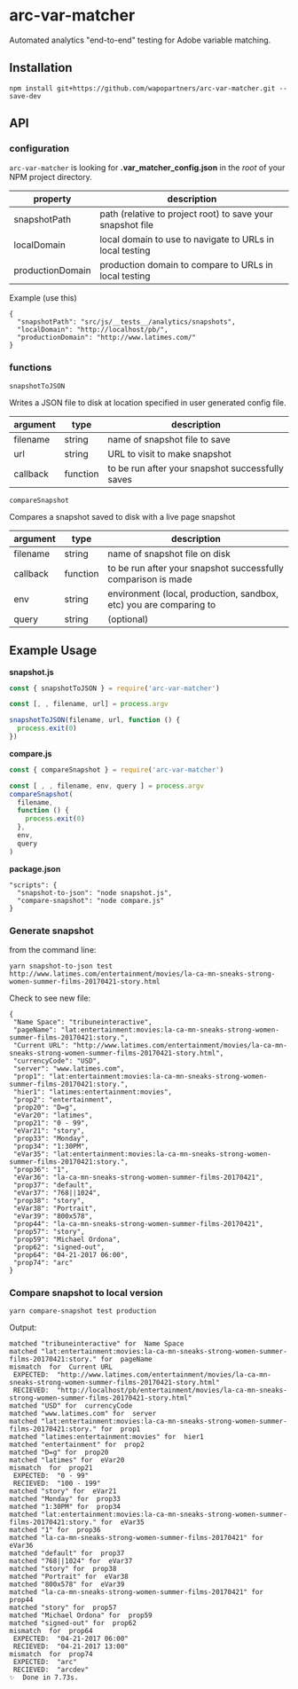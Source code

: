 # arc-var-matcher
Automated analytics "end-to-end" testing for Adobe variable matching.

## Installation

`npm install git+https://github.com/wapopartners/arc-var-matcher.git --save-dev`

## API

### configuration

`arc-var-matcher` is looking for **.var_matcher_config.json** in the _root_ of your NPM project directory.

| property  | description |
| ------------- | ------------- | 
| snapshotPath  | path (relative to project root) to save your snapshot file  |
| localDomain  | local domain to use to navigate to URLs in local testing |
| productionDomain  | production domain to compare to URLs in local testing |

Example (use this)
```
{
  "snapshotPath": "src/js/__tests__/analytics/snapshots",
  "localDomain": "http://localhost/pb/",
  "productionDomain": "http://www.latimes.com/"
}
```

### functions

`snapshotToJSON`

Writes a JSON file to disk at location specified in user generated config file.

| argument  | type | description
| ------------- | ------------- | -------------- |
| filename  | string  | name of snapshot file to save |
| url  | string | URL to visit to make snapshot |
| callback  | function | to be run after your snapshot successfully saves |

`compareSnapshot`

Compares a snapshot saved to disk with a live page snapshot

| argument  | type | description
| ------------- | ------------- | -------------- |
| filename  | string  | name of snapshot file on disk |
| callback  | function | to be run after your snapshot successfully comparison is made |
| env  | string  | environment (local, production, sandbox, etc) you are comparing to |
| query  | string  | (optional)  | query params to add to end of the compare URL |

## Example Usage

**snapshot.js**
```javascript
const { snapshotToJSON } = require('arc-var-matcher')

const [, , filename, url] = process.argv

snapshotToJSON(filename, url, function () {
  process.exit(0)
})
```

**compare.js**
```javascript
const { compareSnapshot } = require('arc-var-matcher')

const [ , , filename, env, query ] = process.argv
compareSnapshot(
  filename,
  function () {
    process.exit(0)
  },
  env,
  query
)
```
**package.json**
```
"scripts": {
  "snapshot-to-json": "node snapshot.js",
  "compare-snapshot": "node compare.js"
}
```
### Generate snapshot
from the command line:
```
yarn snapshot-to-json test http://www.latimes.com/entertainment/movies/la-ca-mn-sneaks-strong-women-summer-films-20170421-story.html
```
Check to see new file:
```
{
 "Name Space": "tribuneinteractive",
 "pageName": "lat:entertainment:movies:la-ca-mn-sneaks-strong-women-summer-films-20170421:story.",
 "Current URL": "http://www.latimes.com/entertainment/movies/la-ca-mn-sneaks-strong-women-summer-films-20170421-story.html",
 "currencyCode": "USD",
 "server": "www.latimes.com",
 "prop1": "lat:entertainment:movies:la-ca-mn-sneaks-strong-women-summer-films-20170421:story.",
 "hier1": "latimes:entertainment:movies",
 "prop2": "entertainment",
 "prop20": "D=g",
 "eVar20": "latimes",
 "prop21": "0 - 99",
 "eVar21": "story",
 "prop33": "Monday",
 "prop34": "1:30PM",
 "eVar35": "lat:entertainment:movies:la-ca-mn-sneaks-strong-women-summer-films-20170421:story.",
 "prop36": "1",
 "eVar36": "la-ca-mn-sneaks-strong-women-summer-films-20170421",
 "prop37": "default",
 "eVar37": "768||1024",
 "prop38": "story",
 "eVar38": "Portrait",
 "eVar39": "800x578",
 "prop44": "la-ca-mn-sneaks-strong-women-summer-films-20170421",
 "prop57": "story",
 "prop59": "Michael Ordona",
 "prop62": "signed-out",
 "prop64": "04-21-2017 06:00",
 "prop74": "arc"
}
```
### Compare snapshot to local version
```
yarn compare-snapshot test production
```
Output:
```
matched "tribuneinteractive" for  Name Space
matched "lat:entertainment:movies:la-ca-mn-sneaks-strong-women-summer-films-20170421:story." for  pageName
mismatch  for  Current URL 
 EXPECTED:  "http://www.latimes.com/entertainment/movies/la-ca-mn-sneaks-strong-women-summer-films-20170421-story.html" 
 RECIEVED:  "http://localhost/pb/entertainment/movies/la-ca-mn-sneaks-strong-women-summer-films-20170421-story.html"
matched "USD" for  currencyCode
matched "www.latimes.com" for  server
matched "lat:entertainment:movies:la-ca-mn-sneaks-strong-women-summer-films-20170421:story." for  prop1
matched "latimes:entertainment:movies" for  hier1
matched "entertainment" for  prop2
matched "D=g" for  prop20
matched "latimes" for  eVar20
mismatch  for  prop21 
 EXPECTED:  "0 - 99" 
 RECIEVED:  "100 - 199"
matched "story" for  eVar21
matched "Monday" for  prop33
matched "1:30PM" for  prop34
matched "lat:entertainment:movies:la-ca-mn-sneaks-strong-women-summer-films-20170421:story." for  eVar35
matched "1" for  prop36
matched "la-ca-mn-sneaks-strong-women-summer-films-20170421" for  eVar36
matched "default" for  prop37
matched "768||1024" for  eVar37
matched "story" for  prop38
matched "Portrait" for  eVar38
matched "800x578" for  eVar39
matched "la-ca-mn-sneaks-strong-women-summer-films-20170421" for  prop44
matched "story" for  prop57
matched "Michael Ordona" for  prop59
matched "signed-out" for  prop62
mismatch  for  prop64 
 EXPECTED:  "04-21-2017 06:00" 
 RECIEVED:  "04-21-2017 13:00"
mismatch  for  prop74 
 EXPECTED:  "arc" 
 RECIEVED:  "arcdev"
✨  Done in 7.73s.
```
